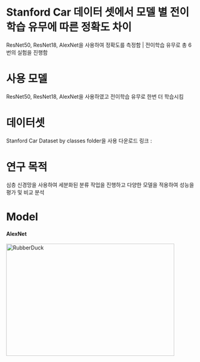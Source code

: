 # Stanford Car 데이터 셋에서 모델 별 전이학습 유무에 따른 정확도 차이
ResNet50, ResNet18, AlexNet을 사용하여 정확도를 측정함 | 전이학습 유무로 총 6번의 실험을 진행함 

# 사용 모델
ResNet50, ResNet18, AlexNet을 사용하였고 전이학습 유무로 한번 더 학습시킴

# 데이터셋
Stanford Car Dataset by classes folder을 사용
다운로드 링크 : <a href="https://www.kaggle.com/datasets/jessicali9530/stanford-cars-dataset"></a>

# 연구 목적
심층 신경망을 사용하여 세분화된 분류 작업을 진행하고 다양한 모델을 적용하여 성능을 평가 및 비교 분석

# Model
#### AlexNet
<img src="![image](https://user-images.githubusercontent.com/49273782/167879600-c4ebf22c-278d-45e1-910e-39a301f329ea.png)" width="450px" height="300px" title="px(픽셀) 크기 설정" alt="RubberDuck"></img><br/>
